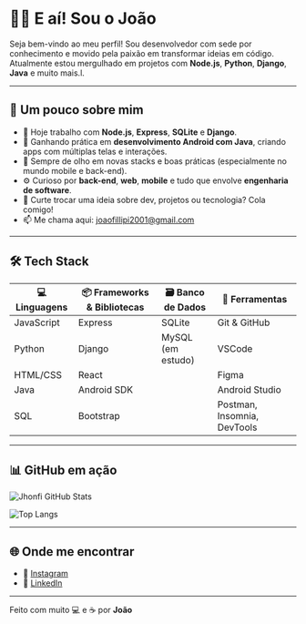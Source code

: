 # 👨‍💻 E aí! Sou o **João**

Seja bem-vindo ao meu perfil! Sou desenvolvedor com sede por conhecimento e movido pela paixão em transformar ideias em código. Atualmente estou mergulhado em projetos com **Node.js**, **Python**, **Django**, **Java** e muito mais.l.

---

## 🚀 Um pouco sobre mim

- 💼 Hoje trabalho com **Node.js**, **Express**, **SQLite** e **Django**.
- 📱 Ganhando prática em **desenvolvimento Android com Java**, criando apps com múltiplas telas e interações.
- 🧠 Sempre de olho em novas stacks e boas práticas (especialmente no mundo mobile e back-end).
- ⚙️ Curioso por **back-end**, **web**, **mobile** e tudo que envolve **engenharia de software**.
- 💬 Curte trocar uma ideia sobre dev, projetos ou tecnologia? Cola comigo!
- 📫 Me chama aqui: [joaofillipi2001@gmail.com](mailto:joaofillipi2001@gmail.com)

---

## 🛠️ Tech Stack

| 💻 Linguagens | 📦 Frameworks & Bibliotecas | 🗃️ Banco de Dados | 🧰 Ferramentas |
|--------------|------------------------------|-------------------|----------------|
| JavaScript   | Express                      | SQLite            | Git & GitHub   |
| Python       | Django                       | MySQL (em estudo) | VSCode         |
| HTML/CSS     | React                        |                   | Figma          |
| Java         | Android SDK                  |                   | Android Studio |
| SQL          | Bootstrap         |                              | Postman, Insomnia, DevTools |

---

## 📊 GitHub em ação

![Jhonfi GitHub Stats](https://github-readme-stats.vercel.app/api?username=jhonfi&show_icons=true&theme=tokyonight&count_private=true)

![Top Langs](https://github-readme-stats.vercel.app/api/top-langs/?username=jhonfi&layout=compact&theme=tokyonight)

---

## 🌐 Onde me encontrar

- 📸 [Instagram](https://www.instagram.com/joaofillipej/?next=%2F)
- 💼 [LinkedIn](https://www.linkedin.com/in/jo%C3%A3o-filipe-09aa84303/)

---

Feito com muito 💻 e ☕ por **João**
